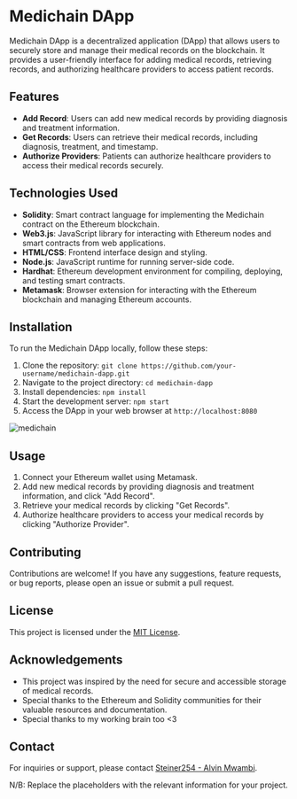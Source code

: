 # Medichain DApp

Medichain DApp is a decentralized application (DApp) that allows users to securely store and manage their medical records on the blockchain. It provides a user-friendly interface for adding medical records, retrieving records, and authorizing healthcare providers to access patient records.

## Features

- **Add Record**: Users can add new medical records by providing diagnosis and treatment information.
- **Get Records**: Users can retrieve their medical records, including diagnosis, treatment, and timestamp.
- **Authorize Providers**: Patients can authorize healthcare providers to access their medical records securely.

## Technologies Used

- **Solidity**: Smart contract language for implementing the Medichain contract on the Ethereum blockchain.
- **Web3.js**: JavaScript library for interacting with Ethereum nodes and smart contracts from web applications.
- **HTML/CSS**: Frontend interface design and styling.
- **Node.js**: JavaScript runtime for running server-side code.
- **Hardhat**: Ethereum development environment for compiling, deploying, and testing smart contracts.
- **Metamask**: Browser extension for interacting with the Ethereum blockchain and managing Ethereum accounts.

## Installation

To run the Medichain DApp locally, follow these steps:

1. Clone the repository: `git clone https://github.com/your-username/medichain-dapp.git`
2. Navigate to the project directory: `cd medichain-dapp`
3. Install dependencies: `npm install`
4. Start the development server: `npm start`
5. Access the DApp in your web browser at `http://localhost:8080`

![medichain](https://github.com/Steiner-254/MediChain/assets/70921705/94251bd7-c21c-4ce5-8e0c-bc5199bb1ef5)


## Usage

1. Connect your Ethereum wallet using Metamask.
2. Add new medical records by providing diagnosis and treatment information, and click "Add Record".
3. Retrieve your medical records by clicking "Get Records".
4. Authorize healthcare providers to access your medical records by clicking "Authorize Provider".

## Contributing

Contributions are welcome! If you have any suggestions, feature requests, or bug reports, please open an issue or submit a pull request.

## License

This project is licensed under the [MIT License](LICENSE).

## Acknowledgements

- This project was inspired by the need for secure and accessible storage of medical records.
- Special thanks to the Ethereum and Solidity communities for their valuable resources and documentation.
- Special thanks to my working brain too <3

## Contact

For inquiries or support, please contact [Steiner254 - Alvin Mwambi](https://twitter.com/Steiner254).


N/B: Replace the placeholders with the relevant information for your project.


